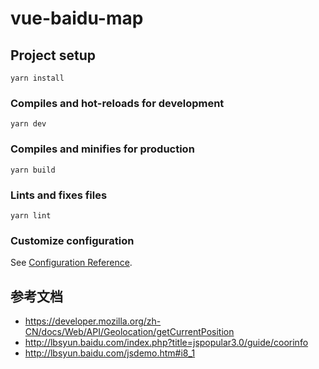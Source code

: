 # vue-baidu-map

## Project setup
```
yarn install
```

### Compiles and hot-reloads for development
```
yarn dev
```

### Compiles and minifies for production
```
yarn build
```

### Lints and fixes files
```
yarn lint
```

### Customize configuration
See [Configuration Reference](https://cli.vuejs.org/config/).

## 参考文档

- <https://developer.mozilla.org/zh-CN/docs/Web/API/Geolocation/getCurrentPosition>
- <http://lbsyun.baidu.com/index.php?title=jspopular3.0/guide/coorinfo>
- <http://lbsyun.baidu.com/jsdemo.htm#i8_1>